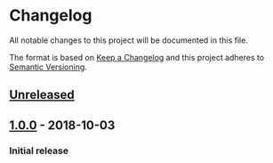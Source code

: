 # Changelog
All notable changes to this project will be documented in this file.

The format is based on [Keep a Changelog](http://keepachangelog.com/en/1.0.0/) and this project adheres to [Semantic Versioning](http://semver.org/spec/v2.0.0.html).

## [Unreleased](https://github.com/CytoDev/python-edbc/compare/master...dev)

## [1.0.0] - 2018-10-03
### Initial release

[1.0.0]: https://github.com/CytoDev/python-edbc/compare/a18526...v1.0.0

<!-- Order of listing changes:
### Added
### Changed
### Deprecated
### Removed
### Fixed
### Security
-->